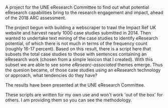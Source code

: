 A project for the UNE eResearch Committee to find out what potential eResearch capabilities bring to the research engagement and impact, ahead of the 2018 ARC assessment. 

The project begun with building a webscraper to trawl the Impact Ref UK website and harvest nearly 1000 case studies submitted in 2014. Then wanted to undertake text mining of the case studies to identify eResearch potential, of which there is not much in terms of the frequency count (roughly 16-17 percent). Based on this result, there is a script here that subsets the total case studies to those with sentences containing an eResearch work (chosen from a simple lexicon that I created). With this subset we are able to see some *eResearc-associated* themes emerge. Thus the quesion became, of those case studies using an eResearch technology or approach, what tendencies do they have? 

The results have been presented at the UNE eResearch Committee. 

These scripts are written for my own use and won't work 'out of the box' for others. I am providing them so you can see the methodology. 

  
